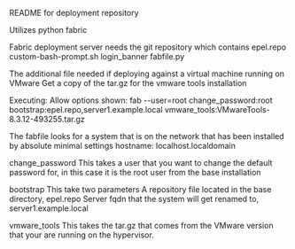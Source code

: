 README for deployment repository

Utilizes python fabric

Fabric deployment server needs the git repository which contains
epel.repo
custom-bash-prompt.sh
login_banner
fabfile.py

The additional file needed if deploying against a virtual machine running on VMware
Get a copy of the tar.gz for the vmware tools installation

Executing:
Allow options shown:
    fab --user=root change_password:root bootstrap:epel.repo,server1.example.local vmware_tools:VMwareTools-8.3.12-493255.tar.gz

The fabfile looks for a system that is on the network that has been installed by absolute minimal settings
hostname: localhost.localdomain

change_password
    This takes a user that you want to change the default password for, in this case it is the root user from the base installation

bootstrap
    This take two parameters
        A repository file located in the base directory, epel.repo
        Server fqdn that the system will get renamed to, server1.example.local

vmware_tools
    This takes the tar.gz that comes from the VMware version that your are running on the hypervisor.
